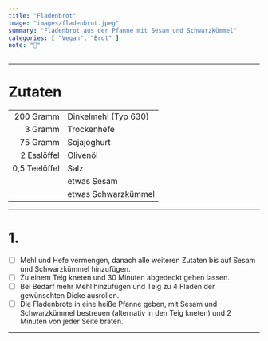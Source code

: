 ```yaml
---
title: "Fladenbrot"
image: "images/fladenbrot.jpeg"
summary: "Fladenbrot aus der Pfanne mit Sesam und Schwarzkümmel"
categories: [ "Vegan", "Brot" ]
note: "🚧"
---
```


---

# Zutaten

|               |                      |
|--------------:|:---------------------|
|     200 Gramm | Dinkelmehl (Typ 630) |
|       3 Gramm | Trockenhefe          |
|      75 Gramm | Sojajoghurt          |
|   2 Esslöffel | Olivenöl             |
| 0,5 Teelöffel | Salz                 |
|               | etwas Sesam          |
|               | etwas Schwarzkümmel  |

---

# 1.

- [ ] Mehl und Hefe vermengen, danach alle weiteren Zutaten bis auf Sesam und Schwarzkümmel hinzufügen.
- [ ] Zu einem Teig kneten und 30 Minuten abgedeckt gehen lassen.
- [ ] Bei Bedarf mehr Mehl hinzufügen und Teig zu 4 Fladen der gewünschten Dicke ausrollen.
- [ ] Die Fladenbrote in eine heiße Pfanne geben, mit Sesam und Schwarzkümmel bestreuen (alternativ in den Teig kneten)
  und 2 Minuten von jeder Seite braten.

---
